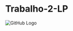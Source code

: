 # Trabalho-2-LP

![GitHub Logo](/c/Users/USER/eclipse-workspace/fatec-lp/trabalho-2-lp/Cryptocurrency_logos.jpg)
